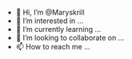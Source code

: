 - 👋 Hi, I’m @Maryskrill
- 👀 I’m interested in ...
- 🌱 I’m currently learning ...
- 💞️ I’m looking to collaborate on ...
- 📫 How to reach me ...

<!---
Maryskrill/Maryskrill is a ✨ special ✨ repository because its `README.md` (this file) appears on your GitHub profile.
You can click the Preview link to take a look at your changes.
--->
